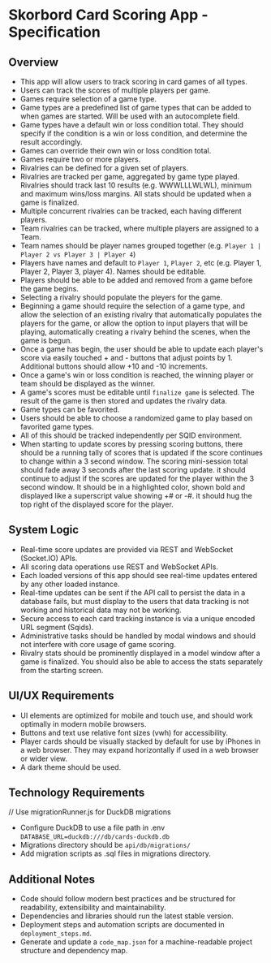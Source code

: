 # Skorbord Card Scoring App - Specification

## Overview

- This app will allow users to track scoring in card games of all types.
- Users can track the scores of multiple players per game.
- Games require selection of a game type.
- Game types are a predefined list of game types that can be added to when games are started. Will be used with an autocomplete field.
- Game types have a default win or loss condition total. They should specify if the condition is a win or loss condition, and determine the result accordingly.
- Games can override their own win or loss condition total.
- Games require two or more players.
- Rivalries can be defined for a given set of players.
- Rivalries are tracked per game, aggregated by game type played.
Rivalries should track last 10 results (e.g. WWWLLLWLWL), minimum and maximum wins/loss margins. All stats should be updated when a game is finalized.
- Multiple concurrent rivalries can be tracked, each having different players.
- Team rivalries can be tracked, where multiple players are assigned to a Team.
- Team names should be player names grouped together (e.g. `Player 1 | Player 2 vs Player 3 | Player 4`)
- Players have names and default to `Player 1`, `Player 2`, etc (e.g. Player 1, Player 2, Player 3, player 4). Names should be editable.
- Players should be able to be added and removed from a game before the game begins.
- Selecting a rivalry should populate the pleyers for the game.
- Beginning a game should require the selection of a game type, and allow the selection of an existing rivalry that automatically populates the players for the game, or allow the option to input players that will be playing, automatically creating a rivalry behind the scenes, when the game is begun.
- Once a game has begin, the user should be able to update each player's score via easily touched + and - buttons that adjust points by 1. Additional buttons should allow +10 and -10 increments.
- Once a game's win or loss condition is reached, the winning player or team should be displayed as the winner.
- A game's scores must be editable until `finalize game` is selected. The result of the game is then stored and updates the rivalry data.
- Game types can be favorited.
- Users should be able to choose a randomized game to play based on favorited game types.
- All of this should be tracked independently per SQID environment.
- When starting to update scores by pressing scoring buttons, there should be a running tally of scores that is updated if the score continues to change within a 3 second window. The scoring mini-session total should fade away 3 seconds after the last scoring update. it should continue to adjust if the scores are updated for the player within the 3 second window. It should be in a highlighted color, shown bold and displayed like a superscript value showing +# or -#. it should hug the top right of the displayed score for the player.

## System Logic

- Real-time score updates are provided via REST and WebSocket (Socket.IO) APIs.
- All scoring data operations use REST and WebSocket APIs.
- Each loaded versions of this app should see real-time updates entered by any other loaded instance.
- Real-time updates can be sent if the API call to persist the data in a database fails, but must display to the users that data tracking is not working and historical data may not be working.
- Secure access to each card tracking instance is via a unique encoded URL segment (Sqids).
- Administrative tasks should be handled by modal windows and should not interfere with core usage of game scoring.
- Rivalry stats should be prominently displayed in a model window after a game is finalized. You should also be able to access the stats separately from the starting screen.

## UI/UX Requirements

- UI elements are optimized for mobile and touch use, and should work optimally in modern mobile browsers.
- Buttons and text use relative font sizes (vwh) for accessibility.
- Player cards should be visually stacked by default for use by iPhones in a web browser. They may expand horizontally if used in a web browser or wider view.
- A dark theme should be used.

## Technology Requirements

// Use migrationRunner.js for DuckDB migrations
- Configure DuckDB to use a file path in .env
`DATABASE_URL=duckdb:///db/cards-duckdb.db`
- Migrations directory should be `api/db/migrations/`
- Add migration scripts as .sql files in migrations directory.

## Additional Notes

- Code should follow modern best practices and be structured for readability, extensibility and maintainability.
- Dependencies and libraries should run the latest stable version.
- Deployment steps and automation scripts are documented in `deployment_steps.md`.
- Generate and update a `code_map.json` for a machine-readable project structure and dependency map.